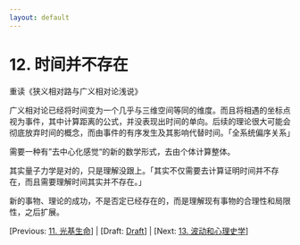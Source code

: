 ```yaml
---
layout: default
---
```

# 12. 时间并不存在

重读《狭义相对路与广义相对论浅说》

广义相对论已经将时间变为一个几乎与三维空间等同的维度。而且将相遇的坐标点视为事件，其中计算距离的公式，并没表现出时间的单向。后续的理论很大可能会彻底放弃时间的概念，而由事件的有序发生及其影响代替时间。「全系统偏序关系」

需要一种有”去中心化感觉“的新的数学形式，去由个体计算整体。

其实量子力学是对的，只是理解没跟上。「其实不仅需要去计算证明时间并不存在，而且需要理解时间其实并不存在。」

新的事物、理论的成功，不是否定已经存在的，而是理解现有事物的合理性和局限性，之后扩展。

[Previous: [11. 光基生命](11.md)] | [Draft: [Draft](../Draft.md)] | [Next: [13. 波动和心理史学](13.md)]